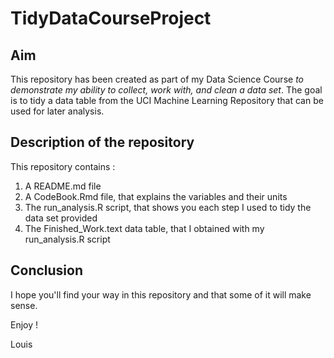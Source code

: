 # TidyDataCourseProject

## Aim
This repository has been created as part of my Data Science Course *to demonstrate my ability to collect, work with, and clean a data set*. The goal is to tidy a data table from the UCI Machine Learning Repository that can be used for later analysis.

## Description of the repository
This repository contains :
1. A README.md file 
2. A CodeBook.Rmd file, that explains the variables and their units
3. The run_analysis.R script, that shows you each step I used to tidy the data set provided
4. The Finished_Work.text data table, that I obtained with my run_analysis.R script

## Conclusion
I hope you'll find your way in this repository and that some of it will make sense.

Enjoy !

Louis
